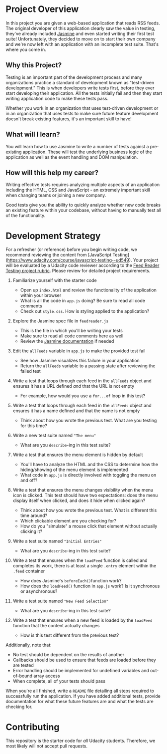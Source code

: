 # Project Overview

In this project you are given a web-based application that reads RSS feeds. The original developer 
of this application clearly saw the value in testing, 
they've already included [Jasmine](http://jasmine.github.io/) 
and even started writing their first test suite! Unfortunately, they decided to move on
to start their own company and we're now left with an application with an incomplete test suite. 
That's where you come in.


## Why this Project?

Testing is an important part of the development process and many organizations practice a standard 
of development known as "test-driven development." This is when developers write tests first, 
before they ever start developing their application. 
All the tests initially fail and then they start writing application code to 
make these tests pass.

Whether you work in an organization that uses test-driven development or in an organization 
that uses tests to make sure future feature development doesn't break existing features,
it's an important skill to have!


## What will I learn?

You will learn how to use Jasmine to write a number of tests against a pre-existing application.
These will test the underlying business logic of the application as well as the event handling
and DOM manipulation.


## How will this help my career?

Writing effective tests requires analyzing multiple aspects of an application including 
the HTML, CSS and JavaScript - an extremely important skill 
when changing teams or joining a new company.

Good tests give you the ability to quickly analyze whether new code breaks an 
existing feature within your codebase, without having to manually
test all of the functionality.


# Development Strategy

For a refresher (or reference) before you begin writing code,
we recommend reviewing the content from [JavaScript Testing]
(https://www.udacity.com/course/javascript-testing--ud549).
Your project will be evaluated by a Udacity code reviewer according to the
[Feed Reader Testing project rubric](https://review.udacity.com/#!/rubrics/18/view).
Please review for detailed project requirements.

1. Familiarize yourself with the starter code
    * Open up `index.html` and review the functionality of the application within your browser
    * What is all the code in `app.js` doing? Be sure to read all code comments
    * Check out `style.css`. How is styling applied to the application?
	
2. Explore the Jasmine spec file in `feedreader.js`
    * This is the file in which you'll be writing your tests
    * Make sure to read all code comments here as well
    * Review the [Jasmine documentation](http://jasmine.github.io) if needed
	
3. Edit the `allFeeds` variable in `app.js` to make the provided test fail
    * See how Jasmine visualizes this failure in your application
    * Return the `allFeeds` variable to a passing state after reviewing the failed test
	
4. Write a test that loops through each feed in the `allFeeds` object and ensures 
	it has a URL defined _and_ that the URL is not empty
    * For example, how would you use a `for...of` loop in this test?
5. Write a test that loops through each feed in the `allFeeds` object and ensures
	it has a name defined and that the name is not empty
    * Think about how you wrote the previous test. What are you testing for this time?
6. Write a new test suite named `"The menu"`
    * What are you `describe`-ing in this test suite?
7. Write a test that ensures the menu element is hidden by default
    * You'll have to analyze the HTML and the CSS to determine how the hiding/showing of 
	the menu element is implemented
    * What code in `app.js` is directly involved with toggling the menu on and off?
8. Write a test that ensures the menu changes visibility when the menu icon is clicked.
	This test should have two expectations: does the menu display itself when clicked, and does it hide when clicked again?
    * Think about how you wrote the previous test. What is different this time around?
    * Which clickable element are you checking for?
    * How do you "simulate" a mouse click that element without actually clicking it?
9. Write a test suite named `"Initial Entries"`
    * What are you `describe`-ing in this test suite?
10. Write a test that ensures when the `loadFeed` function is called and completes its work, 
	there is at least a single `.entry` element within the `.feed` container
    * How does Jasmine's `beforeEach()`function work?
    * How does the `loadFeed()` function in `app.js` work? Is it synchronous or asynchronous?
11. Write a test suite named `"New Feed Selection"`
    * What are you `describe`-ing in this test suite?
12. Write a test that ensures when a new feed is loaded by the `loadFeed` function that 
	the content actually changes
    * How is this test different from the previous test?

Additionally, note that:

 * No test should be dependent on the results of another
 * Callbacks should be used to ensure that feeds are loaded before they are tested
 * Error handling should be implemented for undefined variables and out-of-bound array access
 * When complete, all of your tests should pass

When you're all finished, write a `README` file detailing all steps required to successfully
run the application. If you have added additional tests, provide documentation for what these future features are and what the tests are checking for.

# Contributing

This repository is the starter code for _all_ Udacity students. Therefore, 
we most likely will not accept pull requests.
